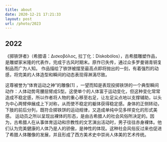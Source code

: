 ```yaml
---
title: about
date: 2020-12-21 17:21:33
layout: post
url: /photo/2023
---
```


## 2022

《掷铁饼者》（希腊语：Δισκοβόλος, 拉丁化：Diskobólos），古希腊雕塑作品，是雕塑家米隆的代表作，完成于古风时期末。原作已失传，通过众多罗曼锡青铜复制品而广为人知。 作品描绘了铁饼被摆至最高点即将抛出的一刻，有着强烈的动感，将完美的人体造型和瞬间的动态表现得淋漓尽致。

这尊被誉为“体育运动之神”的雕像[1] ，一望而知是表现投掷铁饼的一个典型瞬间动作：人体动势弯腰屈臂成S型。这使单个的人体富于运动变化，但这种变化常常造成不稳定感，所以作者将人物的重心移至右足，让左足尖点地以支撑辅助，以头为中心两臂伸展成上下对称，从而使不稳定的躯体获得稳定感。身体的正侧转动，下肢的前后分列，既符合掷铁饼的运动规律，又造成单纯中见多样变化的形式美感。 运动员之所以呈现出裸体的形态，是由古希腊人的社会风俗所决定的。因为，古希腊人在从事体育运动和宗教性的文艺演出活动时，男子往往赤身裸体。他们认为完美健康的人体乃是人的骄傲，是神性的体现。这种社会风俗反过来也促进了希腊人体雕像的发展，并且形成了西方美术史中崇尚人体美的艺术传统。
